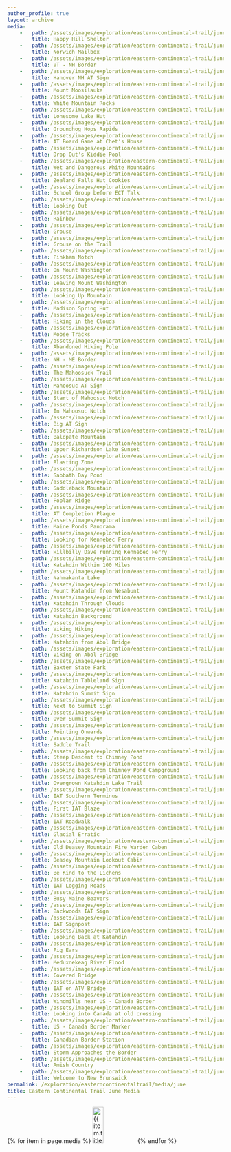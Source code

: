 ```yaml
---
author_profile: true
layout: archive
media:
    -   path: /assets/images/exploration/eastern-continental-trail/june/small/1-1.jpg
        title: Happy Hill Shelter
    -   path: /assets/images/exploration/eastern-continental-trail/june/small/1-2.jpg
        title: Norwich Mailbox
    -   path: /assets/images/exploration/eastern-continental-trail/june/small/1-3.jpg
        title: VT - NH Border
    -   path: /assets/images/exploration/eastern-continental-trail/june/small/1-4.jpg
        title: Hanover NH AT Sign
    -   path: /assets/images/exploration/eastern-continental-trail/june/small/3-1.jpg
        title: Mount Moosilauke
    -   path: /assets/images/exploration/eastern-continental-trail/june/small/4-1.jpg
        title: White Mountain Rocks
    -   path: /assets/images/exploration/eastern-continental-trail/june/small/4-2.jpg
        title: Lonesome Lake Hut
    -   path: /assets/images/exploration/eastern-continental-trail/june/small/4-3.jpg
        title: Groundhog Hops Rapids
    -   path: /assets/images/exploration/eastern-continental-trail/june/small/4-4.jpg
        title: AT Board Game at Chet's House
    -   path: /assets/images/exploration/eastern-continental-trail/june/small/5-1.jpg
        title: Drop Out's Kiddie Pool
    -   path: /assets/images/exploration/eastern-continental-trail/june/small/5-2.jpg
        title: Wet and Dangerous White Mountains
    -   path: /assets/images/exploration/eastern-continental-trail/june/small/5-3.jpg
        title: Zealand Falls Hut Cookies
    -   path: /assets/images/exploration/eastern-continental-trail/june/small/5-4.jpg
        title: School Group before ECT Talk
    -   path: /assets/images/exploration/eastern-continental-trail/june/small/6-1.jpg
        title: Looking Out
    -   path: /assets/images/exploration/eastern-continental-trail/june/small/6-2.jpg
        title: Rainbow
    -   path: /assets/images/exploration/eastern-continental-trail/june/small/6-3.jpg
        title: Grouse
    -   path: /assets/images/exploration/eastern-continental-trail/june/small/6-4.jpg
        title: Grouse on the Trail
    -   path: /assets/images/exploration/eastern-continental-trail/june/small/6-5.jpg
        title: Pinkham Notch
    -   path: /assets/images/exploration/eastern-continental-trail/june/small/6-6.jpg
        title: On Mount Washington
    -   path: /assets/images/exploration/eastern-continental-trail/june/small/6-7.jpg
        title: Leaving Mount Washington
    -   path: /assets/images/exploration/eastern-continental-trail/june/small/6-8.jpg
        title: Looking Up Mountain
    -   path: /assets/images/exploration/eastern-continental-trail/june/small/6-9.jpg
        title: Madison Spring Hut
    -   path: /assets/images/exploration/eastern-continental-trail/june/small/7-1.jpg
        title: Hiking in the Clouds
    -   path: /assets/images/exploration/eastern-continental-trail/june/small/7-2.jpg
        title: Moose Tracks
    -   path: /assets/images/exploration/eastern-continental-trail/june/small/8-1.jpg
        title: Abandoned Hiking Pole
    -   path: /assets/images/exploration/eastern-continental-trail/june/small/9-1.jpg
        title: NH - ME Border
    -   path: /assets/images/exploration/eastern-continental-trail/june/small/9-2.jpg
        title: The Mahoosuck Trail
    -   path: /assets/images/exploration/eastern-continental-trail/june/small/9-3.jpg
        title: Mahoosuc AT Sign
    -   path: /assets/images/exploration/eastern-continental-trail/june/small/9-4.jpg
        title: Start of Mahoosuc Notch
    -   path: /assets/images/exploration/eastern-continental-trail/june/small/9-5.jpg
        title: In Mahoosuc Notch
    -   path: /assets/images/exploration/eastern-continental-trail/june/small/9-6.jpg
        title: Big AT Sign
    -   path: /assets/images/exploration/eastern-continental-trail/june/small/10-1.jpg
        title: Baldpate Mountain
    -   path: /assets/images/exploration/eastern-continental-trail/june/small/10-2.jpg
        title: Upper Richardson Lake Sunset
    -   path: /assets/images/exploration/eastern-continental-trail/june/small/11-1.jpg
        title: Blasting Zone
    -   path: /assets/images/exploration/eastern-continental-trail/june/small/11-2.jpg
        title: Sabbath Day Pond
    -   path: /assets/images/exploration/eastern-continental-trail/june/small/11-3.jpg
        title: Saddleback Mountain
    -   path: /assets/images/exploration/eastern-continental-trail/june/small/12-1.jpg
        title: Poplar Ridge
    -   path: /assets/images/exploration/eastern-continental-trail/june/small/12-2.jpg
        title: AT Completion Plaque
    -   path: /assets/images/exploration/eastern-continental-trail/june/small/14-1.jpg
        title: Maine Ponds Panorama
    -   path: /assets/images/exploration/eastern-continental-trail/june/small/15-1.jpg
        title: Looking for Kennebec Ferry
    -   path: /assets/images/exploration/eastern-continental-trail/june/small/15-2.jpg
        title: Hillbilly Dave running Kennebec Ferry
    -   path: /assets/images/exploration/eastern-continental-trail/june/small/17-1.jpg
        title: Katahdin Within 100 Miles
    -   path: /assets/images/exploration/eastern-continental-trail/june/small/18-1.jpg
        title: Nahmakanta Lake
    -   path: /assets/images/exploration/eastern-continental-trail/june/small/18-2.jpg
        title: Mount Katahdin from Nesabunt
    -   path: /assets/images/exploration/eastern-continental-trail/june/small/19-1.jpg
        title: Katahdin Through Clouds
    -   path: /assets/images/exploration/eastern-continental-trail/june/small/19-2.jpg
        title: Katahdin Background
    -   path: /assets/images/exploration/eastern-continental-trail/june/small/19-3.jpg
        title: Viking Hiking
    -   path: /assets/images/exploration/eastern-continental-trail/june/small/19-4.jpg
        title: Katahdin from Abol Bridge
    -   path: /assets/images/exploration/eastern-continental-trail/june/small/19-5.jpg
        title: Viking on Abol Bridge
    -   path: /assets/images/exploration/eastern-continental-trail/june/small/19-6.jpg
        title: Baxter State Park
    -   path: /assets/images/exploration/eastern-continental-trail/june/small/20-1.jpg
        title: Katahdin Tableland Sign
    -   path: /assets/images/exploration/eastern-continental-trail/june/small/20-2.jpg
        title: Katahdin Summit Sign
    -   path: /assets/images/exploration/eastern-continental-trail/june/small/20-3.jpg
        title: Next to Summit Sign
    -   path: /assets/images/exploration/eastern-continental-trail/june/small/20-4.jpg
        title: Over Summit Sign
    -   path: /assets/images/exploration/eastern-continental-trail/june/small/20-5.jpg
        title: Pointing Onwards
    -   path: /assets/images/exploration/eastern-continental-trail/june/small/20-6.jpg
        title: Saddle Trail
    -   path: /assets/images/exploration/eastern-continental-trail/june/small/20-7.jpg
        title: Steep Descent to Chimney Pond
    -   path: /assets/images/exploration/eastern-continental-trail/june/small/20-8.jpg
        title: Looking back from Chimney Pond Campground
    -   path: /assets/images/exploration/eastern-continental-trail/june/small/20-9.jpg
        title: Overgrown Katahdin Lake Trail
    -   path: /assets/images/exploration/eastern-continental-trail/june/small/20-10.jpg
        title: IAT Southern Terminus
    -   path: /assets/images/exploration/eastern-continental-trail/june/small/20-11.jpg
        title: First IAT Blaze
    -   path: /assets/images/exploration/eastern-continental-trail/june/small/20-12.jpg
        title: IAT Roadwalk
    -   path: /assets/images/exploration/eastern-continental-trail/june/small/21-1.jpg
        title: Glacial Erratic
    -   path: /assets/images/exploration/eastern-continental-trail/june/small/21-2.jpg
        title: Old Deasey Mountain Fire Warden Caben
    -   path: /assets/images/exploration/eastern-continental-trail/june/small/21-3.jpg
        title: Deasey Mountain Lookout Cabin
    -   path: /assets/images/exploration/eastern-continental-trail/june/small/21-4.jpg
        title: Be Kind to the Lichens
    -   path: /assets/images/exploration/eastern-continental-trail/june/small/21-5.jpg
        title: IAT Logging Roads
    -   path: /assets/images/exploration/eastern-continental-trail/june/small/21-6.jpg
        title: Busy Maine Beavers
    -   path: /assets/images/exploration/eastern-continental-trail/june/small/21-7.jpg
        title: Backwoods IAT Sign
    -   path: /assets/images/exploration/eastern-continental-trail/june/small/22-1.jpg
        title: IAT Signpost
    -   path: /assets/images/exploration/eastern-continental-trail/june/small/22-2.jpg
        title: Looking Back at Katahdin
    -   path: /assets/images/exploration/eastern-continental-trail/june/small/25-1.jpg
        title: Pig Ears
    -   path: /assets/images/exploration/eastern-continental-trail/june/small/26-1.jpg
        title: Meduxnekeag River Flood
    -   path: /assets/images/exploration/eastern-continental-trail/june/small/26-2.jpg
        title: Covered Bridge
    -   path: /assets/images/exploration/eastern-continental-trail/june/small/29-1.jpg
        title: IAT on ATV Bridge
    -   path: /assets/images/exploration/eastern-continental-trail/june/small/29-2.jpg
        title: Windmills near US - Canada Border
    -   path: /assets/images/exploration/eastern-continental-trail/june/small/29-3.jpg
        title: Looking into Canada at old crossing
    -   path: /assets/images/exploration/eastern-continental-trail/june/small/29-4.jpg
        title: US - Canada Border Marker
    -   path: /assets/images/exploration/eastern-continental-trail/june/small/29-5.jpg
        title: Canadian Border Station
    -   path: /assets/images/exploration/eastern-continental-trail/june/small/29-6.jpg
        title: Storm Approaches the Border
    -   path: /assets/images/exploration/eastern-continental-trail/june/small/30-1.jpg
        title: Amish Country
    -   path: /assets/images/exploration/eastern-continental-trail/june/small/30-2.jpg
        title: Welcome to New Brunswick
permalink: /exploration/easterncontinentaltrail/media/june
title: Eastern Continental Trail June Media
---
```

<style type="text/css" rel="stylesheet">
    .photo-gallery {
        display: inline-table;
    }
    .photo-gallery img {
        height: 6em;
        object-fit: cover;
        width: 25%;
    }
</style>
<div class="photo-gallery">
{% for item in page.media %}
    <img alt="{{ item.title }}" src="{{ item.path }}">
{% endfor %}
</div>

